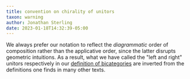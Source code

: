 ```yaml
---
title: convention on chirality of unitors
taxon: warning
author: Jonathan Sterling
date: 2023-01-18T14:32:39-05:00
---
```


We always prefer our notation to reflect the *diagrammatic* order of composition rather than the applicative order, since the latter disrupts geometric intuitions. As a result, what we have called the "left and right" unitors respectively in our [definition of bicategories](jms-000E) are inverted from the definitions one finds in many other texts. 
